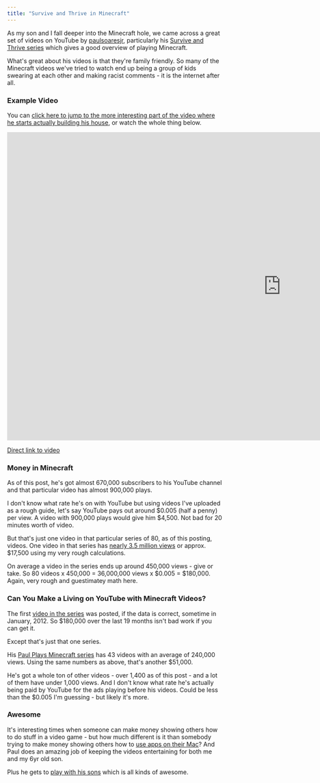 ```yaml
---
title: "Survive and Thrive in Minecraft"
---
```

<p>As my son and I fall deeper into the Minecraft hole, we came across a great set of videos on YouTube by <a href="http://www.youtube.com/user/paulsoaresjr">paulsoaresjr</a>, particularly his <a href="http://www.youtube.com/playlist?list=PL7326EF82122776A9">Survive and Thrive series</a> which gives a good overview of playing Minecraft.</p>
<p>What's great about his videos is that they're family friendly. So many of the Minecraft videos we've tried to watch end up being a group of kids swearing at each other and making racist comments - it is the internet after all.</p>
<h3>Example Video</h3>
<p>You can <a href="http://www.youtube.com/watch?list=SP7326EF82122776A9&feature=player_detailpage&v=AUYRnD7PzWI#t=456s" target="_blank">click here to jump to the more interesting part of the video where he starts actually building his house</a>, or watch the whole thing below.</p>
<p><iframe width="1280" height="720" src="http://www.youtube.com/embed/AUYRnD7PzWI?list=SP7326EF82122776A9" frameborder="0" allowfullscreen></iframe></p>
<p><a href="http://www.youtube.com/watch?v=B36Ehzf2cxE&amp;feature=share&amp;list=SP7326EF82122776A9">Direct link to video</a></p>
<h3>Money in Minecraft</h3>
<p>As of this post, he's got almost 670,000 subscribers to his YouTube channel and that particular video has almost 900,000 plays.</p>
<p>I don't know what rate he's on with YouTube but using videos I've uploaded as a rough guide, let's say YouTube pays out around $0.005 (half a penny) per view. A video with 900,000 plays would give him $4,500. Not bad for 20 minutes worth of video.</p>
<p>But that's just one video in that particular series of 80, as of this posting, videos. One video in that series has <a href="http://www.youtube.com/watch?v=B36Ehzf2cxE&amp;list=SP7326EF82122776A9&amp;index=1">nearly 3.5 million views</a> or approx. $17,500 using my very rough calculations.</p>
<p>On average a video in the series ends up around 450,000 views - give or take. So 80 videos x 450,000 = 36,000,000 views x $0.005 = $180,000. Again, very rough and guestimatey math here.</p>
<h3>Can You Make a Living on YouTube with Minecraft Videos?</h3>
<p>The first <a href="http://www.youtube.com/watch?v=B36Ehzf2cxE&amp;list=SP7326EF82122776A9&amp;index=1">video in the series</a> was posted, if the data is correct, sometime in January, 2012. So $180,000 over the last 19 months isn't bad work if you can get it.</p>
<p>Except that's just that one series.</p>
<p>His <a href="http://www.youtube.com/playlist?list=PLEbtIY4p_ltr9s1Yg3fUHZgQB_5T9fRp6">Paul Plays Minecraft series</a> has 43 videos with an average of 240,000 views. Using the same numbers as above, that's another $51,000.</p>
<p>He's got a whole ton of other videos - over 1,400 as of this post - and a lot of them have under 1,000 views. And I don't know what rate he's actually being paid by YouTube for the ads playing before his videos. Could be less than the $0.005 I'm guessing - but likely it's more.</p>
<h3>Awesome</h3>
<p>It's interesting times when someone can make money showing others how to do stuff in a video game - but how much different is it than somebody trying to make money showing others how to <a href="http://www.youtube.com/watch?v=Avu76lmur6s">use apps on their Mac</a>? And Paul does an amazing job of keeping the videos entertaining for both me and my 6yr old son.</p>
<p>Plus he gets to <a href="http://www.youtube.com/watch?v=WeQ7TOL8ScQ">play with his sons</a> which is all kinds of awesome.</p>
